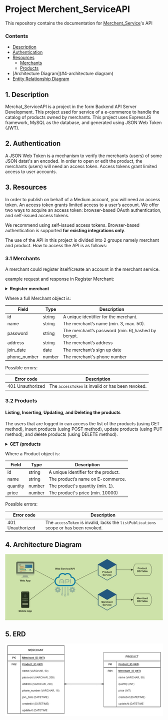 # Project Merchent_ServiceAPI

This repository contains the documentation for [Merchent_Service](https://github.com/nazihadiyana/Project-Merchent_ServiceAPI)'s API

### Contents

- [Description](#1-description)
- [Authentication](#2-authentication)
- [Resources](#3-resources)
  - [Merchants](#31-merchants)
  - [Products](#32-products)
- [Architecture Diagram](#4-architecture diagram)
- [Entity Relationship Diagram](#5-erd)

## 1. Description

Merchat_ServiceAPI is a project in the form Backend API Server Development. This project used for service of a e-commerce to handle the catalog of products owned by merchants. This project uses ExpressJS framework, MySQL as the database, and generated using JSON Web Token (JWT).

## 2. Authentication

A JSON Web Token is a mechanism to verify the merchants (users) of some JSON datat's an encoded. In order to open or edit the product, the merchants (users) will need an access token. Access tokens grant limited access to user accounts.

## 3. Resources

In order to publish on behalf of a Medium account, you will need an access token. An access token grants limited access to a user’s account. We offer two ways to acquire an access token: browser-based OAuth authentication, and self-issued access tokens.

We recommend using self-issued access tokens. Browser-based authentication is supported **for existing integrations only**.

The use of the API in this project is divided into 2 groups namely merchant and product. How to access the API is as follows:

### 3.1 Merchants

A merchant could register itself/create an account in the merchant service.

example request and response in Register Merchant:

<details>
<summary><b>Register merchant</b></summary>
<p>

`POST` `/merchant`

_Parameters:_ body

- `name` string, min:3, max:50 \*required
- `password` string, min:6 \*required
- `address` string \*required
- `join_date` date \*required
- `phone_number` string \*required (only Indonesian mobile phone format)

- `status: 200` registration successful

```json
{
  "message": "Merchant has been registered."
}
```

- `status: 400` registration failed

```json
{
  "message": "Phone number is already registered."
}
```

- `status: 400` parameters validation failed

```json
{
  "message": {
    "param_key": ["error message array"]
  }
}
```

</p>
</details>

Where a full Merchant object is:

| Field        | Type   | Description                                        |
| ------------ | ------ | -------------------------------------------------- |
| id           | string | A unique identifier for the merchant.              |
| name         | string | The merchant’s name (min. 3, max. 50).             |
| password     | string | The merchant’s password (min. 6),hashed by bcrypt. |
| address      | string | The merchant’s address                             |
| join_date    | date   | The merchant’s sign up date                        |
| phone_number | number | The merchant's phone number                        |

Possible errors:

| Error code       | Description                                       |
| ---------------- | ------------------------------------------------- |
| 401 Unauthorized | The `accessToken` is invalid or has been revoked. |

### 3.2 Products

#### Listing, Inserting, Updating, and Deleting the products

The users that are logged in can access the list of the products (using GET method), insert products (using POST method), update products (using PUT method), and delete products (using DELETE method).

<details>
<summary><b>GET /products</b></summary>
<p>

The response is a list of products objects. The response array is wrapped in a data envelope wrapped in a data envelope. This endpoint will return all products when the user is logged in.

Example response:

```json
{
  "message": "Product is found",
  "data": [
    {
      "id": 2,
      "merchant_id": 2,
      "name": "Product-2",
      "quantity": 15,
      "price": 155000,
      "createdAt": "2022-06-08T23:10:59.000Z",
      "updatedAt": "2022-06-08T23:10:59.000Z"
    },
    {
      "id": 3,
      "merchant_id": 2,
      "name": "Product-3",
      "quantity": 5,
      "price": 300000,
      "createdAt": "2022-06-08T23:11:45.000Z",
      "updatedAt": "2022-06-08T23:21:57.000Z"
    },
    {
      "id": 4,
      "merchant_id": 4,
      "name": "Product-4",
      "quantity": 5,
      "price": 500000,
      "createdAt": "2022-06-08T23:31:09.000Z",
      "updatedAt": "2022-06-08T23:31:09.000Z"
    },
    {
      "id": 5,
      "merchant_id": 4,
      "name": "Product-5",
      "quantity": 10,
      "price": 230000,
      "createdAt": "2022-06-08T23:31:37.000Z",
      "updatedAt": "2022-06-08T23:31:37.000Z"
    }
  ]
}
```

</p>
</details>

Where a Product object is:

| Field    | Type   | Description                          |
| -------- | ------ | ------------------------------------ |
| id       | string | A unique identifier for the product. |
| name     | string | The product’s name on E-commerce.    |
| quantity | number | The product's quantity (min. 1).     |
| price    | number | The product's price (min. 10000)     |

Possible errors:

| Error code       | Description                                                                           |
| ---------------- | ------------------------------------------------------------------------------------- |
| 401 Unauthorized | The `accessToken` is invalid, lacks the `listPublications` scope or has been revoked. |

## 4. Architecture Diagram

![Architecture Diagram](./images/Merchant-Service.diagram.jpeg "The architecture diagram of the app")

## 5. ERD

![Entity Relationship Diagram](./images/ERD-Merchant%20Servise.jpg "The Entity Relationsip Diagram of the app")
